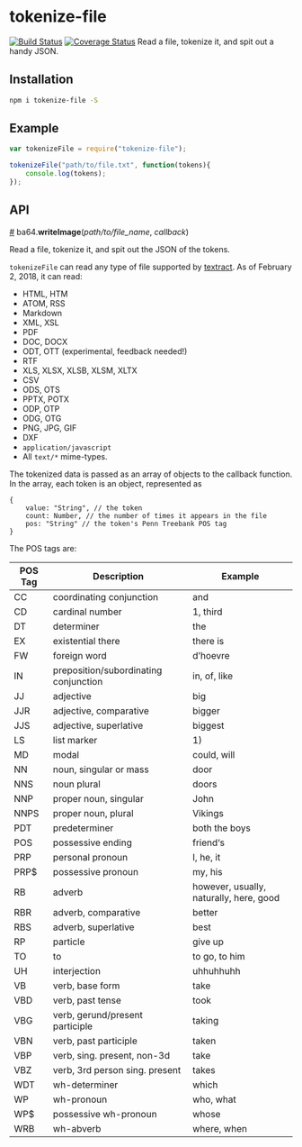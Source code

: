 # tokenize-file
[![Build Status](https://travis-ci.org/HarryStevens/tokenize-file.svg?branch=master)](https://travis-ci.org/HarryStevens/tokenize-file) [![Coverage Status](https://coveralls.io/repos/github/HarryStevens/tokenize-file/badge.svg?branch=master)](https://coveralls.io/github/HarryStevens/tokenize-file?branch=master)
Read a file, tokenize it, and spit out a handy JSON.

## Installation

```bash
npm i tokenize-file -S
```

## Example

```js
var tokenizeFile = require("tokenize-file");

tokenizeFile("path/to/file.txt", function(tokens){
	console.log(tokens);
});
```

## API

<a name="tokenizeFile" href="#tokenizeFile">#</a> ba64.<b>writeImage</b>(<em>path/to/file_name</em>, <em>callback</em>)

Read a file, tokenize it, and spit out the JSON of the tokens.

`tokenizeFile` can read any type of file supported by [textract](https://github.com/dbashford/textract). As of February 2, 2018, it can read:
* HTML, HTM
* ATOM, RSS
* Markdown
* XML, XSL
* PDF
* DOC, DOCX
* ODT, OTT (experimental, feedback needed!)
* RTF
* XLS, XLSX, XLSB, XLSM, XLTX
* CSV
* ODS, OTS
* PPTX, POTX
* ODP, OTP
* ODG, OTG
* PNG, JPG, GIF
* DXF
* `application/javascript`
* All `text/*` mime-types.

The tokenized data is passed as an array of objects to the callback function. In the array, each token is an object, represented as
```
{
	value: "String", // the token
	count: Number, // the number of times it appears in the file
	pos: "String" // the token's Penn Treebank POS tag
}
```

The POS tags are:

| POS Tag | Description | Example |
| --- | --- | --- |
| CC | coordinating conjunction | and |
| CD | cardinal number | 1, third |
| DT | determiner | the |
| EX | existential there | there is |
| FW | foreign word | d’hoevre |
| IN | preposition/subordinating conjunction | in, of, like |
| JJ | adjective | big |
| JJR | adjective, comparative | bigger |
| JJS | adjective, superlative | biggest |
| LS | list marker | 1) |
| MD | modal | could, will |
| NN | noun, singular or mass | door |
| NNS | noun plural | doors |
| NNP | proper noun, singular | John |
| NNPS | proper noun, plural | Vikings |
| PDT | predeterminer | both the boys |
| POS | possessive ending | friend‘s |
| PRP | personal pronoun | I, he, it |
| PRP$ | possessive pronoun | my, his |
| RB | adverb | however, usually, naturally, here, good |
| RBR | adverb, comparative | better |
| RBS | adverb, superlative | best |
| RP | particle | give  up  |
| TO | to | to go, to him |
| UH | interjection | uhhuhhuhh |
| VB | verb, base form | take |
| VBD | verb, past tense | took |
| VBG | verb, gerund/present participle | taking |
| VBN | verb, past participle | taken |
| VBP | verb, sing. present, non-3d | take |
| VBZ | verb, 3rd person sing. present | takes |
| WDT | wh-determiner | which |
| WP | wh-pronoun | who, what |
| WP$ | possessive wh-pronoun | whose |
| WRB | wh-abverb | where, when |
